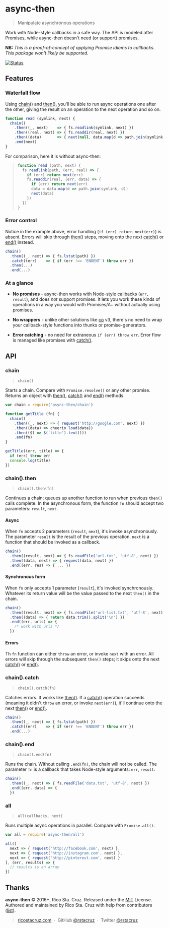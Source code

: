 # async-then

> Manipulate asynchronous operations

Work with Node-style callbacks in a safe way. The API is modeled after Promises, while async-then doesn't need (or support) promises.

__NB:__ _This is a proof-of-concept of applying Promise idioms to callbacks. This package won't likely be supported._

[![Status](https://travis-ci.org/rstacruz/async-then.svg?branch=master)](https://travis-ci.org/rstacruz/async-then "See test builds")

[co]: https://github.com/tj/co

## Features

### Waterfall flow

Using [chain()] and [then()], you'll be able to run async operations one after the other, giving the result on an operation to the next operation and so on.

```js
function read (symlink, next) {
  chain()
    .then((_, next)    => { fs.readlink(symlink, next) })
    .then((real, next) => { fs.readdir(real, next) })
    .then((data)       => { next(null, data.map(d => path.join(symlink, d)) })
    .end(next)
}
```

For comparison, here it is without async-then:

> ```js
> function read (path, next) {
>   fs.readlink(path, (err, real) => {
>     if (err) return next(err)
>     fs.readdir(real, (err, data) => {
>       if (err) return next(err)
>       data = data.map(d => path.join(symlink, d))
>       next(data)
>     })
>   })
> }
> ```

### Error control

Notice in the example above, error handling (`if (err) return next(err)`) is absent. Errors will skip through [then()] steps, moving onto the next [catch()] or [end()] instead.

```js
chain()
  .then((_, next) => { fs.lstat(path) })
  .catch((err)    => { if (err !== 'ENOENT') throw err })
  .then(...)
  .end(...)
```

### At a glance

* __No promises__ - async-then works with Node-style callbacks (`err, result`), and does _not_ support promises. It lets you work these kinds of operations in a way you would with Promises/A+ without actually using promises.

* __No wrappers__ - unlike other solutions like [co][] v3, there's no need to wrap your callback-style functions into thunks or promise-generators.

* __Error catching__ - no need for extraneous `if (err) throw err`. Error flow is managed like promises with [catch()].

## API

### chain
> `chain()`

Starts a chain. Compare with `Promise.resolve()` or any other promise. Returns an object with [then()], [catch()] and [end()] methods.

```js
var chain = require('async-then/chain')

function getTitle (fn) {
  chain()
    .then((_, next) => { request('http://google.com', next) })
    .then((data) => cheerio.load(data))
    .then(($) => $('title').text()))
    .end(fn)
}

getTitle((err, title) => {
  if (err) throw err
  console.log(title)
})
```

### chain().then
> `chain().then(fn)`

Continues a chain; queues up another function to run when previous `then()` calls complete. In the asynchronous form, the function `fn` should accept two parameters: `result`, `next`.

#### Async
When `fn` accepts 2 parameters (`result`, `next`), it's invoke asynchronously. The parameter `result` is the result of the previous operation. `next` is a function that should be invoked as a callback.

```js
chain()
  .then((result, next) => { fs.readFile('url.txt', 'utf-8', next) })
  .then((data, next) => { request(data, next) })
  .end((err, res) => { ... })
```

#### Synchronous form

When `fn` only accepts 1 parameter (`result`), it's invoked synchronously. Whatever its return value will be the value passed to the next `then()` in the chain.

```js
chain()
  .then((result, next) => { fs.readFile('url-list.txt', 'utf-8', next) })
  .then((data) => { return data.trim().split('\n') })
  .end((err, urls) => {
    /* work with urls */
  })
```

#### Errors
Th `fn` function can either `throw` an error, or invoke `next` with an error. All errors will skip through the subsequent `then()` steps; it skips onto the next [catch()] or [end()].

### chain().catch
> `chain().catch(fn)`

Catches errors. It works like [then()].
If a [catch()] operation succeeds (meaning it didn't `throw` an error, or invoke `next(err)`), it'll continue onto the next [then()] or [end()].

```js
chain()
  .then((_, next) => { fs.lstat(path) })
  .catch((err)    => { if (err !== 'ENOENT') throw err })
  .end(...)
```

### chain().end
> `chain().end(fn)`

Runs the chain. Without calling `.end(fn)`, the chain will not be called. The parameter `fn` is a callback that takes Node-style arguments: `err`, `result`.

```js
chain()
  .then((_, next) => { fs.readFile('data.txt', 'utf-8', next) })
  .end((err, data) => {
  })
```

### all
> `all(callbacks, next)`

Runs multiple async operations in parallel. Compare with `Promise.all()`.

```js
var all = require('async-then/all')

all([
  next => { request('http://facebook.com', next) },
  next => { request('http://instagram.com', next) },
  next => { request('http://pinterest.com', next) }
], (err, results) => {
  // results is an array
})
```

[chain()]: #chain
[then()]: #chainthen
[catch()]: #chaincatch
[end()]: #chainend
[all()]: #all

## Thanks

**async-then** © 2016+, Rico Sta. Cruz. Released under the [MIT] License.<br>
Authored and maintained by Rico Sta. Cruz with help from contributors ([list][contributors]).

> [ricostacruz.com](http://ricostacruz.com) &nbsp;&middot;&nbsp;
> GitHub [@rstacruz](https://github.com/rstacruz) &nbsp;&middot;&nbsp;
> Twitter [@rstacruz](https://twitter.com/rstacruz)

[MIT]: http://mit-license.org/
[contributors]: http://github.com/rstacruz/async-then/contributors
